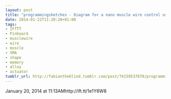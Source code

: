 ```yaml
---
layout: post
title: "programmingsketches - Diagram for a nano muscle wire control using Arduino"
date: 2014-01-22T11:20:20+01:00
tags:
- IFTTT
- Pinboard
- musclewire
- wire
- muscle
- SMA
- shape
- memory
- alloy
- actuator
tumblr_url: http://fabiantheblind.tumblr.com/post/74159537078/programmingsketches-diagram-for-a-nano-muscle-wire
---
```

January 20, 2014 at 11:13AMhttp://ift.tt/1e1Y6W8
